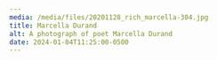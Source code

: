 ```yaml
---
media: /media/files/20201128_rich_marcella-304.jpg
title: Marcella Durand
alt: A photograph of poet Marcella Durand
date: 2024-01-04T11:25:00-0500
---
```

